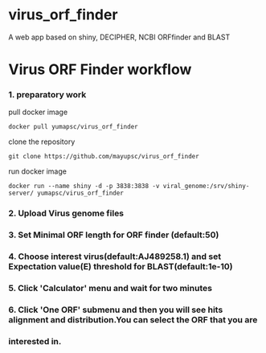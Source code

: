 # virus_orf_finder
A web app based on shiny, DECIPHER, NCBI ORFfinder and BLAST
# Virus ORF Finder workflow

### 1. preparatory work

pull docker image
```
docker pull yumapsc/virus_orf_finder

```
clone the repository

```
git clone https://github.com/mayupsc/virus_orf_finder
```

run docker image

```
docker run --name shiny -d -p 3838:3838 -v viral_genome:/srv/shiny-server/ yumapsc/virus_orf_finder
```

### 2. Upload Virus genome files
###

### 3. Set Minimal ORF length for ORF finder (default:50)
###

### 4. Choose interest virus(default:AJ489258.1) and set Expectation value(E) threshold for BLAST(default:1e-10)
###

### 5. Click 'Calculator' menu and wait for two minutes
###

### 6. Click 'One ORF' submenu and then you will see hits alignment and distribution.You can select the ORF that you are 
###
###    interested in.
